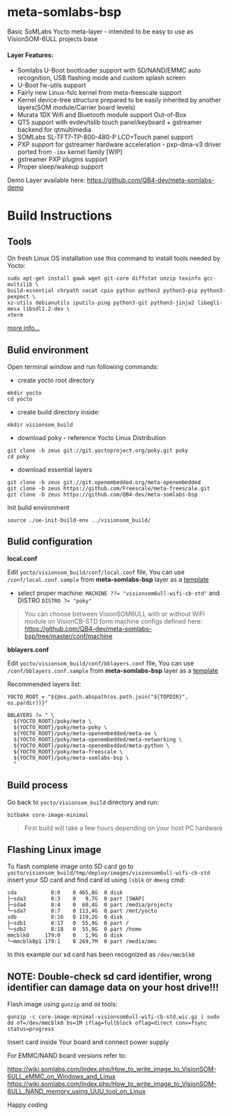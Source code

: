 meta-somlabs-bsp
==

Basic SoMLabs Yocto meta-layer - intended to be easy to use as VisionSOM-6ULL projects base

#### Layer Features:
- Somlabs U-Boot bootloader support with SD/NAND/EMMC auto recognition, USB flashing mode and custom splash screen
- U-Boot fw-utils support
- Fairly new Linux-fslc kernel from meta-freescale support 
- Kernel device-tree structure prepared to be easily inherited by another layers(SOM module/Carrier board levels)  
- Murata 1DX Wifi and Bluetooth module support Out-of-Box
- QT5 support with evdev/tslib touch panel/keyboard + gstreamer backend for qtmultimedia
- SOMLabs SL-TFT7-TP-800-480-P LCD+Touch panel support
- PXP support for gstreamer hardware acceleration - pxp-dma-v3 driver ported from `-imx` kernel family [WIP]
- gstreamer PXP plugins support 
- Proper sleep/wakeup support

Demo Layer available here:
https://github.com/QB4-dev/meta-somlabs-demo

Build Instructions
==

Tools
----

On fresh Linux OS installation use this command to install tools needed by Yocto:

```
sudo apt-get install gawk wget git-core diffstat unzip texinfo gcc-multilib \
build-essential chrpath socat cpio python python3 python3-pip python3-pexpect \
xz-utils debianutils iputils-ping python3-git python3-jinja2 libegl1-mesa libsdl1.2-dev \
xterm
```

[more info...](https://www.yoctoproject.org/docs/2.7/ref-manual/ref-manual.html#required-packages-for-the-build-host)


Bulid environment
----

Open terminal window and run following commands:

- create yocto root directory

```
mkdir yocto
cd yocto
```
- create build directory inside:
```
mkdir visionsom_build
```
- download poky - reference Yocto Linux Distribution
```
git clone -b zeus git://git.yoctoproject.org/poky.git poky
cd poky
```
- download essential layers
```
git clone -b zeus git://git.openembedded.org/meta-openembedded
git clone -b zeus https://github.com/Freescale/meta-freescale.git
git clone -b zeus https://github.com/QB4-dev/meta-somlabs-bsp
```
Init bulid environment
```
source ./oe-init-build-env ../visionsom_build/
```
Bulid configuration
----

**local.conf**

Edit `yocto/visionsom_build/conf/local.conf` file, You can use `/conf/local.conf.sample` from **meta-somlabs-bsp** layer as a [template](https://github.com/QB4-dev/meta-somlabs-bsp/blob/master/conf/local.conf.sample)

- select proper machine:
`MACHINE ??= "visionsom6ull-wifi-cb-std"`
and DISTRO
`DISTRO ?= "poky"`
> You can choose between VisionSOM6ULL with or without WiFi module on VisionCB-STD form machine configs defined here:
> https://github.com/QB4-dev/meta-somlabs-bsp/tree/master/conf/machine

**bblayers.conf**

Edit `yocto/visionsom_build/conf/bblayers.conf` file, You can use `/conf/bblayers.conf.sample` from **meta-somlabs-bsp** layer as a [template](https://github.com/QB4-dev/meta-somlabs-bsp/blob/master/conf/bblayers.conf.sample)

Recommended layers list:
```
YOCTO_ROOT = "${@os.path.abspath(os.path.join("${TOPDIR}", os.pardir))}"

BBLAYERS ?= " \
  ${YOCTO_ROOT}/poky/meta \
  ${YOCTO_ROOT}/poky/meta-poky \
  ${YOCTO_ROOT}/poky/meta-openembedded/meta-oe \
  ${YOCTO_ROOT}/poky/meta-openembedded/meta-networking \
  ${YOCTO_ROOT}/poky/meta-openembedded/meta-python \
  ${YOCTO_ROOT}/poky/meta-freescale \
  ${YOCTO_ROOT}/poky/meta-somlabs-bsp \
  "
```

Build process
----
Go back to `yocto/visionsom_build` directory and run:
```
bitbake core-image-minimal
```

> First build will take a few hours depending on your host PC hardware

Flashing Linux image
--

To flash complete image onto SD card go to `yocto/visionsom_build/tmp/deploy/images/visionsom6ull-wifi-cb-std`
insert your SD card and find card id using `lsblk` or `dmesg` cmd:

```
sda           8:0    0 465,8G  0 disk 
├─sda3        8:3    0   9,7G  0 part [SWAP]
├─sda4        8:4    0  60,4G  0 part /media/projects
└─sda7        8:7    0 113,4G  0 part /mnt/yocto
sdb           8:16   0 119,2G  0 disk 
├─sdb1        8:17   0  55,9G  0 part /
└─sdb2        8:18   0  55,9G  0 part /home
mmcblk0     179:0    0   1,9G  0 disk 
└─mmcblk0p1 179:1    0 269,7M  0 part /media/mmc
```
In this example our sd card has been recognized as `/dev/mmcblk0`

## NOTE: Double-check sd card identifier, wrong identifier can damage data on your host drive!!! 

Flash image using `gunzip` and `dd` tools:
```
gunzip -c core-image-minimal-visionsom6ull-wifi-cb-std.wic.gz | sudo dd of=/dev/mmcblk0 bs=1M iflag=fullblock oflag=direct conv=fsync status=progress
```
Insert card inside Your board and connect power supply

For EMMC/NAND board versions refer to:

https://wiki.somlabs.com/index.php/How_to_write_image_to_VisionSOM-6ULL_eMMC_on_Windows_and_Linux
https://wiki.somlabs.com/index.php/How_to_write_image_to_VisionSOM-6ULL_NAND_memory_using_UUU_tool_on_Linux

Happy coding







